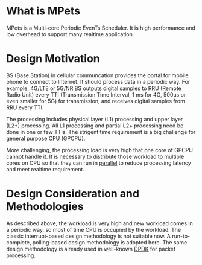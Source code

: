 # What is MPets
MPets is a Multi-core Periodic EvenTs Scheduler. It is high performance and low overhead to support many realtime application.

# Design Motivation
BS (Base Station) in cellular communcation provides the portal for mobile phone to connect to Internet. It should process data in a periodic way. For example, 4G/LTE or 5G/NR BS outputs digital samples to RRU (Remote Radio Unit) every TTI (Transmission Time Interval, 1 ms for 4G, 500us or even smaller for 5G) for transmission, and receives digital samples from RRU every TTI. 

The processing includes physical layer (L1) processing and upper layer (L2+) processing. All L1 processing and partial L2+ processing need be done in one or few TTIs. The strigent time requirement is a big challenge for general purpose CPU (GPCPU). 

More challenging, the processing load is very high that one core of GPCPU cannot handle it. It is necessary to distribute those workload to multiple cores on CPU so that they can run in [parallel](https://en.wikipedia.org/wiki/Parallel_computing) to reduce processing latency and meet realtime requirement.

# Design Consideration and Methodologies
As described above, the workload is very high and new workload comes in a periodic way, so most of time CPU is occupied by the workload. The classic interrupt-based design methodology is not suitable now. A run-to-complete, polling-based design methodology is adopted here. The same design methodology is already used in well-known [DPDK](https://www.dpdk.org/) for packet processing.

